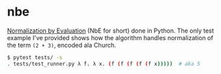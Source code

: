 # nbe
[Normalization by Evaluation](https://en.wikipedia.org/wiki/Normalisation_by_evaluation) (NbE for short) done in Python.
The only test example I've provided shows how the algorithm handles normalization of the term `(2 + 3)`, encoded ala Church.

```bash
$ pytest tests/ -s
. tests/test_runner.py λ f. λ x. (f (f (f (f (f x)))))  # aka 5
```
